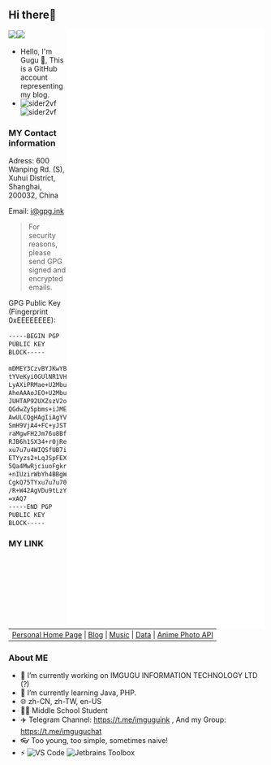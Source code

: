 ## Hi there👋

<a href="https://github.com/sider2vf"><img src="https://avatars.githubusercontent.com/u/116246824?v=4" height=120 /><img height=120 src="https://streak-stats.demolab.com?user=sider2vf&hide_border=true"><img align="right" width="390" src="https://github.com/sider2vf/sider2vf/blob/main/github-metrics.svg"></a> 

- Hello, I'm Gugu 👋, This is a GitHub account representing my blog.
- ![sider2vf](https://komarev.com/ghpvc/?username=sider2vf) ![sider2vf](https://visitor-badge.deta.dev/badge?page_id=sider2vf.profile)

### MY Contact information

Adress: 600 Wanping Rd. (S), Xuhui District, Shanghai, 200032, China

Email: i@gpg.ink

> For security reasons, please send GPG signed and encrypted emails.

GPG Public Key (Fingerprint 0xEEEEEEEE):

```
-----BEGIN PGP PUBLIC KEY BLOCK-----

mDMEY3CzvBYJKwYBBAHaRw8BAQdAw2XJWX/M+AcTW7B6flgOOAr1wFKE3Axj5ZmU
tYVeKyi0GUlNR1VHVSA8YWRtaW5AaW1ndWd1Lmluaz6IkwQTFgoAOxYhBJ9QHuK6
LyAXiPRMae+U2Mbu7u7uBQJjcOH1AhsDBQsJCAcCAiICBhUKCQgLAgQWAgMBAh4H
AheAAAoJEO+U2Mbu7u7ucb8BAJjxsu55urUaQTURG7BeRjJQWQ8bZHc6Qyb/ShRo
JUHTAP92UXZszV2o54e1y7GMA8UDsyXoQ9HQKyeU7LOOogoMAbQSSU1HVUdVIDxp
QGdwZy5pbms+iJMEExYKADsWIQSfUB7iui8gF4j0TGnvlNjG7u7u7gUCY5S49QIb
AwULCQgHAgIiAgYVCgkICwIEFgIDAQIeBwIXgAAKCRDvlNjG7u7u7mO+AP42KlDF
SmH9VjA4+FC+yJSTZvmfQ43d+K8gW9e8I/8J3AEAiDUCydL/OnQbF/8qvci16tYz
raMgwFH2Jm76u8BfUge4OARjcNPnEgorBgEEAZdVAQUBAQdAiC758i9E+xqXnfKW
RJB6h1SX34+r0jReXZlpJGn6OngDAQgHiHgEGBYIAAkFAmNw4S0CGwwAIQkQ75TY
xu7u7u4WIQSfUB7iui8gF4j0TGnvlNjG7u7u7lB/AP9VzD3I7z2oa6D/TkXRPEgD
ETYyzs2+LqJSpFEX8FxYiAD/fp/NEsVBSXeCzsCDfZd4U/EsVZLSrsTW9NanuB+o
5Qa4MwRjciuoFgkrBgEEAdpHDwEBB0AF5AWH5EuP1DfvG1dxmcTXUuIYpjt07ACP
+nIUzirWbYh4BBgWCgAgFiEEn1Ae4rovIBeI9Exp75TYxu7u7u4FAmNyK6gCGyAA
CgkQ75TYxu7u7u70sAD/V430vuCE2ms2/0QqzGTTP9dBXw3Xl4ZPIwZp1r11gYMA
/R+W42AgVDu9tLzYYJBCtdg6j8KALiEPOFOiKxYdS+sG
=xAQ7
-----END PGP PUBLIC KEY BLOCK-----
```

### MY LINK
<table><tr><td><a href="https://imgugu.ink">Personal Home Page</a> |
<a href="https://blog.imgugu.ink">Blog</a> |
<a href="https://music.imgugu.ink/">Music</a> |
<a href="https://data.imgugu.ink/">Data</a> |
<a href="https://moe.imgugu.ink/">Anime Photo API</a></td></tr></table>

### About ME
- 🔭 I’m currently working on IMGUGU INFORMATION TECHNOLOGY LTD (?)
- 🌱 I’m currently learning Java, PHP.
- 🌐 zh-CN, zh-TW, en-US
- 👨‍🎓 Middle School Student
- ✈️ Telegram Channel: https://t.me/imguguink , And my Group: https://t.me/imguguchat
- 👓 Too young, too simple, sometimes naive!
- ⚡ ![VS Code](http://img.shields.io/badge/-VS%20Code-007ACC?style=flat-square&logo=visual-studio-code&logoColor=ffffff) ![Jetbrains Toolbox](https://img.shields.io/badge/Jetbrains-Toolbox-007ACC?style=flat-square&logo=intellij-idea&logoColor=ffffff) 
